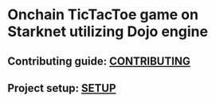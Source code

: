 # Onchain TicTacToe game on Starknet utilizing Dojo engine

## Contributing guide: [CONTRIBUTING](./CONTRIBUTING.md)

## Project setup: [SETUP](./SETUP.md)